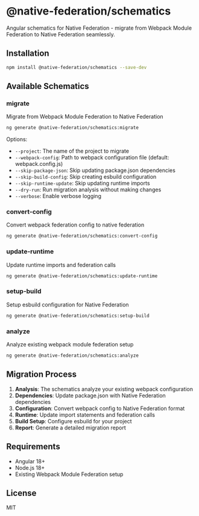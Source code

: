 # @native-federation/schematics

Angular schematics for Native Federation - migrate from Webpack Module Federation to Native Federation seamlessly.

## Installation

```bash
npm install @native-federation/schematics --save-dev
```

## Available Schematics

### migrate
Migrate from Webpack Module Federation to Native Federation

```bash
ng generate @native-federation/schematics:migrate
```

Options:
- `--project`: The name of the project to migrate
- `--webpack-config`: Path to webpack configuration file (default: webpack.config.js)
- `--skip-package-json`: Skip updating package.json dependencies
- `--skip-build-config`: Skip creating esbuild configuration
- `--skip-runtime-update`: Skip updating runtime imports
- `--dry-run`: Run migration analysis without making changes
- `--verbose`: Enable verbose logging

### convert-config
Convert webpack federation config to native federation

```bash
ng generate @native-federation/schematics:convert-config
```

### update-runtime
Update runtime imports and federation calls

```bash
ng generate @native-federation/schematics:update-runtime
```

### setup-build
Setup esbuild configuration for Native Federation

```bash
ng generate @native-federation/schematics:setup-build
```

### analyze
Analyze existing webpack module federation setup

```bash
ng generate @native-federation/schematics:analyze
```

## Migration Process

1. **Analysis**: The schematics analyze your existing webpack configuration
2. **Dependencies**: Update package.json with Native Federation dependencies
3. **Configuration**: Convert webpack config to Native Federation format
4. **Runtime**: Update import statements and federation calls
5. **Build Setup**: Configure esbuild for your project
6. **Report**: Generate a detailed migration report

## Requirements

- Angular 18+
- Node.js 18+
- Existing Webpack Module Federation setup

## License

MIT